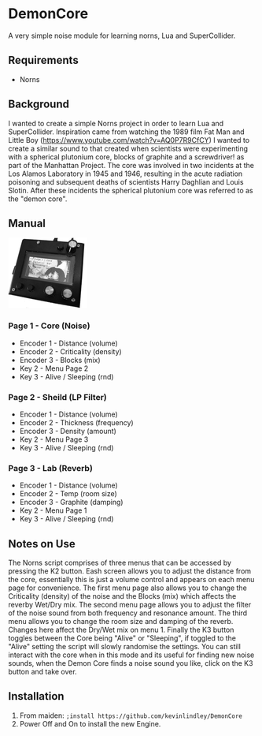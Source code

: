 # DemonCore
A very simple noise module for learning norns, Lua and SuperCollider.

## Requirements
* Norns

## Background
I wanted to create a simple Norns project in order to learn Lua and 
SuperCollider.
Inspiration came from watching the 1989 film Fat Man and Little Boy
(https://www.youtube.com/watch?v=AQ0P7R9CfCY)
I wanted to create a similar sound to that created when scientists 
were experimenting with a spherical plutonium core, blocks of graphite 
and a screwdriver! as part of the Manhattan Project.
The core was involved in two incidents at the Los Alamos Laboratory 
in 1945 and 1946, resulting in the acute radiation poisoning and 
subsequent deaths of scientists Harry Daghlian and Louis Slotin. 
After these incidents the spherical plutonium core was referred to 
as the "demon core".
## Manual
![alt text](https://github.com/kevinlindley/DemonCore/blob/55c5bdccfdd51665a203fefc01973fa4af2d7787/DemonCoreSmall.png "Demon Core running on a Norns Shield")
### Page 1 -  Core  (Noise)
* Encoder 1 - Distance     (volume)
* Encoder 2 - Criticality  (density)
* Encoder 3 - Blocks       (mix)
* Key 2 - Menu Page 2
* Key 3 - Alive / Sleeping (rnd)
### Page 2 - Sheild (LP Filter)
* Encoder 1 - Distance   (volume)    
* Encoder 2 - Thickness (frequency) 
* Encoder 3 - Density   (amount)    
* Key 2 - Menu Page 3
* Key 3 - Alive / Sleeping (rnd)
### Page 3 - Lab (Reverb)
* Encoder 1 - Distance   (volume)
* Encoder 2 - Temp      (room size)
* Encoder 3 - Graphite  (damping)
* Key 2 - Menu Page 1
* Key 3 - Alive / Sleeping (rnd)
## Notes on Use
The Norns script comprises of three menus that can be accessed
by pressing the K2 button.
Eash screen allows you to adjust the distance from the core,
essentially this is just a volume control and appears on each
menu page for convenience.
The first menu page also allows you to change the Criticality
(density) of the noise and the Blocks (mix) which affects the
reverby Wet/Dry mix.
The second menu page allows you to adjust the filter of the
noise sound from both frequency and resonance amount.
The third menu allows you to change the room size and damping
of the reverb. Changes here affect the Dry/Wet mix on menu 1.
Finally the K3 button toggles between the Core being "Alive"
or "Sleeping", if toggled to the "Alive" setting the script
will slowly randomise the settings. You can still interact with
the core when in this mode and its useful for finding new noise
sounds, when the Demon Core finds a noise sound you like, click on
the K3 button and take over.
## Installation
1. From maiden:
```;install https://github.com/kevinlindley/DemonCore```
2. Power Off and On to install the new Engine.
